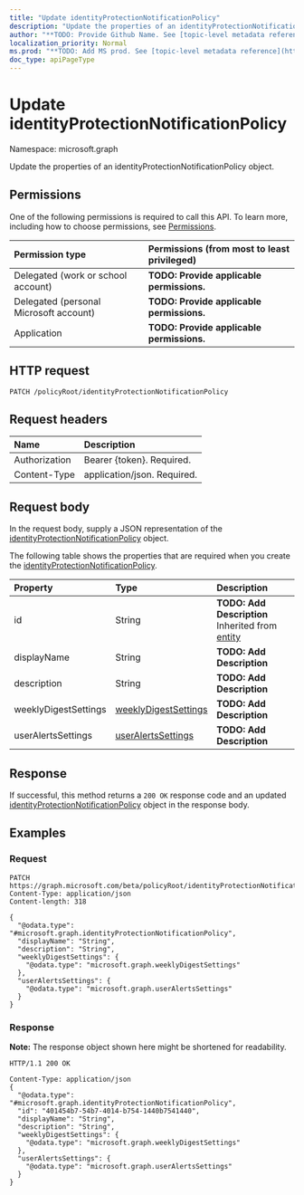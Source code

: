 ```yaml
---
title: "Update identityProtectionNotificationPolicy"
description: "Update the properties of an identityProtectionNotificationPolicy object."
author: "**TODO: Provide Github Name. See [topic-level metadata reference](https://msgo.azurewebsites.net/add/document/guidelines/metadata.html#topic-level-metadata)**"
localization_priority: Normal
ms.prod: "**TODO: Add MS prod. See [topic-level metadata reference](https://msgo.azurewebsites.net/add/document/guidelines/metadata.html#topic-level-metadata)**"
doc_type: apiPageType
---
```


# Update identityProtectionNotificationPolicy
Namespace: microsoft.graph

Update the properties of an identityProtectionNotificationPolicy object.

## Permissions
One of the following permissions is required to call this API. To learn more, including how to choose permissions, see [Permissions](/graph/permissions-reference).

|Permission type|Permissions (from most to least privileged)|
|:---|:---|
|Delegated (work or school account)|**TODO: Provide applicable permissions.**|
|Delegated (personal Microsoft account)|**TODO: Provide applicable permissions.**|
|Application|**TODO: Provide applicable permissions.**|

## HTTP request

<!-- {
  "blockType": "ignored"
}
-->
``` http
PATCH /policyRoot/identityProtectionNotificationPolicy
```

## Request headers
|Name|Description|
|:---|:---|
|Authorization|Bearer {token}. Required.|
|Content-Type|application/json. Required.|

## Request body
In the request body, supply a JSON representation of the [identityProtectionNotificationPolicy](../resources/identityprotectionnotificationpolicy.md) object.

The following table shows the properties that are required when you create the [identityProtectionNotificationPolicy](../resources/identityprotectionnotificationpolicy.md).

|Property|Type|Description|
|:---|:---|:---|
|id|String|**TODO: Add Description** Inherited from [entity](../resources/entity.md)|
|displayName|String|**TODO: Add Description**|
|description|String|**TODO: Add Description**|
|weeklyDigestSettings|[weeklyDigestSettings](../resources/weeklydigestsettings.md)|**TODO: Add Description**|
|userAlertsSettings|[userAlertsSettings](../resources/useralertssettings.md)|**TODO: Add Description**|



## Response

If successful, this method returns a `200 OK` response code and an updated [identityProtectionNotificationPolicy](../resources/identityprotectionnotificationpolicy.md) object in the response body.

## Examples

### Request
<!-- {
  "blockType": "request",
  "name": "update_identityprotectionnotificationpolicy"
}
-->
``` http
PATCH https://graph.microsoft.com/beta/policyRoot/identityProtectionNotificationPolicy
Content-Type: application/json
Content-length: 318

{
  "@odata.type": "#microsoft.graph.identityProtectionNotificationPolicy",
  "displayName": "String",
  "description": "String",
  "weeklyDigestSettings": {
    "@odata.type": "microsoft.graph.weeklyDigestSettings"
  },
  "userAlertsSettings": {
    "@odata.type": "microsoft.graph.userAlertsSettings"
  }
}
```


### Response
**Note:** The response object shown here might be shortened for readability.
<!-- {
  "blockType": "response",
  "truncated": true
}
-->
``` http
HTTP/1.1 200 OK

Content-Type: application/json
{
  "@odata.type": "#microsoft.graph.identityProtectionNotificationPolicy",
  "id": "401454b7-54b7-4014-b754-1440b7541440",
  "displayName": "String",
  "description": "String",
  "weeklyDigestSettings": {
    "@odata.type": "microsoft.graph.weeklyDigestSettings"
  },
  "userAlertsSettings": {
    "@odata.type": "microsoft.graph.userAlertsSettings"
  }
}
```

